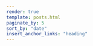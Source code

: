 ```yaml
---
render: true
template: posts.html
paginate_by: 5
sort_by: "date"
insert_anchor_links: "heading"
---
```

